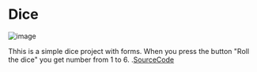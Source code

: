 # Dice
![image](https://github.com/rvelieva/DIce/assets/156831546/96442cf0-0ac8-4ed9-8599-92dba633a82b)

Thhis is a simple dice project with forms.
When you press the button "Roll the dice" you get number from 1 to 6.
.[SourceCode](Form1.cs)
